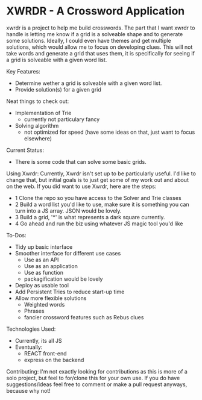 # XWRDR - A Crossword Application

xwrdr is a project to help me build crosswords. The part that I want xwrdr to handle is letting me know if a grid is a solveable shape and to generate some solutions. Ideally, I could even have themes and get multiple solutions, which would allow me to focus on developing clues. This will not take words and generate a grid that uses them, it is specifically for seeing if a grid is solveable with a given word list.


Key Features:
- Determine wether a grid is solveable with a given word list.
- Provide solution(s) for a given grid

Neat things to check out:
- Implementation of Trie
    - currently not particulary fancy
- Solving algorithm
    - not optimized for speed (have some ideas on that, just want to focus elsewhere)

Current Status:
- There is some code that can solve some basic grids.

Using Xwrdr:
Currently, Xwrdr isn't set up to be particularly useful. I'd like to change that, but initial goals is to just get some of my work out and about on the web. If you did want to use Xwrdr, here are the steps:
- 1 Clone the repo so you have access to the Solver and Trie classes
- 2 Build a word list you'd like to use, make sure it is something you can turn into a JS array. JSON would be lovely.
- 3 Build a grid, '*' is what represents a dark square currently.
- 4 Go ahead and run the biz using whatever JS magic tool you'd like

To-Dos:
- Tidy up basic interface
- Smoother interface for different use cases
    - Use as an API
    - Use as an application
    - Use as function
    - packagification would be lovely
- Deploy as usable tool
- Add Persistent Tries to reduce start-up time
- Allow more flexible solutions
    - Weighted words
    - Phrases
    - fancier crossword features such as Rebus clues

Technologies Used:
- Currently, its all JS
- Eventually:
    - REACT front-end
    - express on the backend

Contributing:
I'm not exactly looking for contributions as this is more of a solo project, but feel to for/clone this for your own use. If you do have suggestions/ideas feel free to comment or make a pull request anyways, because why not!
